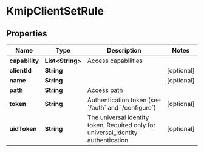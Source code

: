 

# KmipClientSetRule

## Properties

Name | Type | Description | Notes
------------ | ------------- | ------------- | -------------
**capability** | **List&lt;String&gt;** | Access capabilities | 
**clientId** | **String** |  |  [optional]
**name** | **String** |  |  [optional]
**path** | **String** | Access path | 
**token** | **String** | Authentication token (see &#x60;/auth&#x60; and &#x60;/configure&#x60;) |  [optional]
**uidToken** | **String** | The universal identity token, Required only for universal_identity authentication |  [optional]



